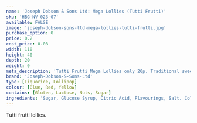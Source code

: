 ```yaml
---
name: 'Joseph Dobson & Sons Ltd: Mega Lollies (Tutti Frutti)'
sku: 'HBG-NV-023-07'
available: FALSE
image: 'joseph-dobson-sons-ltd-mega-lollies-tutti-frutti.jpg'
purchase_option: 0
price: 0.2
cost_price: 0.08
width: 110
height: 40
depth: 20
weight: 0
meta_description: 'Tutti Frutti Mega Lollies only 20p. Traditional sweets and more at Humbugs Confectionery Store. Specialists in satisfying your sweet tooth!'
brand: 'Joseph-Dobson-&-Sons-Ltd'
type: [Liquorice, Lollipop]
colour: [Blue, Red, Yellow]
contains: [Gluten, Lactose, Nuts, Sugar]
ingredients: 'Sugar, Glucose Syrup, Citric Acid, Flavourings, Salt. Colours: E100, E141, E153, E160A, E163'
---
```

Tutti frutti lollies.